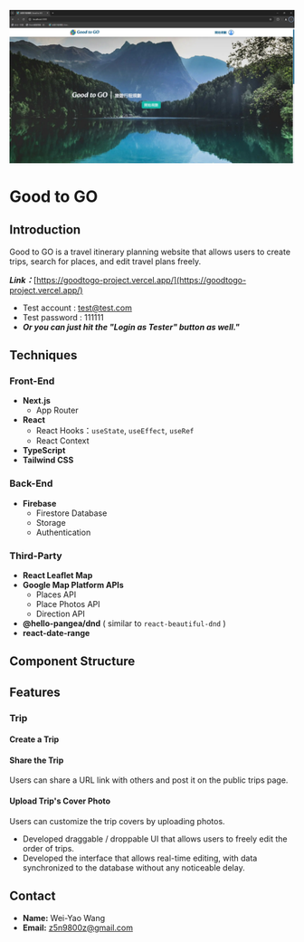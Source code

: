 ![Home](https://github.com/carlwang1995/good-to-go/blob/main/public/readme/homePage.jpg)
# Good to GO
## Introduction
Good to GO is a travel itinerary planning website that allows users to create trips, search for places, and edit travel plans freely.

***Link：***[https://goodtogo-project.vercel.app/](https://goodtogo-project.vercel.app/)
* Test account : test@test.com
* Test password : 111111
* ***Or you can just hit the "Login as Tester" button as well."***
## Techniques
### Front-End
* **Next.js**
  * App Router
* **React**
  * React Hooks：`useState`, `useEffect`, `useRef`
  * React Context
* **TypeScript**
* **Tailwind CSS**
### Back-End
* **Firebase**
  * Firestore Database
  * Storage
  * Authentication
### Third-Party
* **React Leaflet Map**
* **Google Map Platform APIs**
  * Places API
  * Place Photos API
  * Direction API
* **@hello-pangea/dnd** ( similar to `react-beautiful-dnd` )
* **react-date-range**
## Component Structure
## Features
### Trip
#### Create a Trip
#### Share the Trip
Users can share a URL link with others and post it on the public trips page.
#### Upload Trip's Cover Photo
Users can customize the trip covers by uploading photos.

* Developed draggable / droppable UI that allows users to freely edit the order of trips.
* Developed the interface that allows real-time editing, with data synchronized to the database without any noticeable delay.

## Contact
* **Name:** Wei-Yao Wang
* **Email:** z5n9800z@gmail.com 
